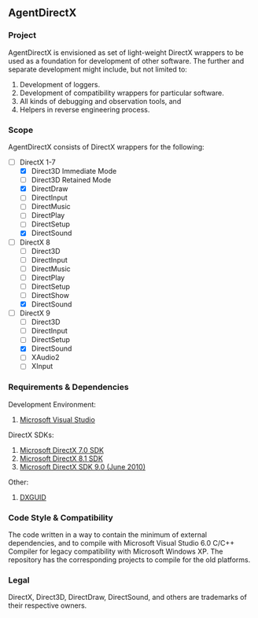 ## AgentDirectX

### Project
AgentDirectX is envisioned as set of light-weight DirectX wrappers to be used as a foundation for development of other software. The further and separate development might include, but not limited to:

1. Development of loggers.
2. Development of compatibility wrappers for particular software.
3. All kinds of debugging and observation tools, and
4. Helpers in reverse engineering process.

### Scope
AgentDirectX consists of DirectX wrappers for the following:
* [ ] DirectX 1-7
	* [x] Direct3D Immediate Mode
	- [ ] Direct3D Retained Mode
	* [x] DirectDraw
	* [ ] DirectInput
	* [ ] DirectMusic
	* [ ] DirectPlay
	* [ ] DirectSetup
	* [x] DirectSound
* [ ] DirectX 8
	* [ ] Direct3D
	* [ ] DirectInput
	* [ ] DirectMusic
	* [ ] DirectPlay
	* [ ] DirectSetup
	* [ ] DirectShow
	* [x] DirectSound
* [ ] DirectX 9
	* [ ] Direct3D
	* [ ] DirectInput
	* [ ] DirectSetup
	* [x] DirectSound
	* [ ] XAudio2
	* [ ] XInput

### Requirements & Dependencies
Development Environment:
1. [Microsoft Visual Studio](https://visualstudio.microsoft.com/downloads/)

DirectX SDKs:
1. [Microsoft DirectX 7.0 SDK](https://archive.org/details/dx7sdk-7001)
2. [Microsoft DirectX 8.1 SDK](https://archive.org/details/dx81sdk_full)
3. [Microsoft DirectX SDK 9.0 (June 2010)](https://www.microsoft.com/en-us/download/details.aspx?id=6812)

Other:
1. [DXGUID](https://github.com/EugeneKirian/DXGUID)

### Code Style & Compatibility
The code written in a way to contain the minimum of external dependencies, and to compile with Microsoft Visual Studio 6.0 C/C++ Compiler for legacy compatibility with Microsoft Windows XP. The repository has the corresponding projects to compile for the old platforms.

### Legal
DirectX, Direct3D, DirectDraw, DirectSound, and others are trademarks of their respective owners.
